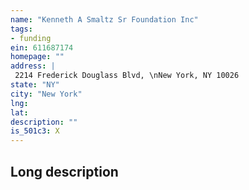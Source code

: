 ```yaml
---
name: "Kenneth A Smaltz Sr Foundation Inc"
tags:
- funding
ein: 611687174
homepage: ""
address: |
 2214 Frederick Douglass Blvd, \nNew York, NY 10026
state: "NY"
city: "New York"
lng: 
lat: 
description: ""
is_501c3: X
---
```


## Long description


